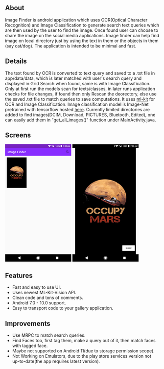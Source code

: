 ## About
Image Finder is android application which uses OCR(Optical Character Recognition) and Image Classification to generate search text queries which are then used by the user to find the image. Once found user can choose to share the image on the social media applications. Image finder can help find image on local directory just by using the text in them or the objects in them (say cat/dog). The application is intended to be minimal and fast.

## Details
The text found by OCR is converted to text query and saved to a .txt file in app/data/data, which is later matched with user's search query and displayed in Grid Search when found, same is with Image Classification. Only at first run the models scan for texts/classes, in later runs application checks for file changes, if found then only Rescan the deorectory, else use the saved .txt file to match queries to save computations. It uses [ml-kit](https://github.com/googlesamples/mlkit/tree/master/android/vision-quickstart) for OCR and Image Classification. Image classification model is Image-Net pretrained with tensorflow hosted [here](https://www.tensorflow.org/lite/guide/hosted_models). Currently limited directories are added to find images(DCIM, Download, PICTURES, Bluetooth, Edited), one can easily add them in "get_all_images()" function under MainActivity.java.

## Screens
![2](/Screens/s2.png) 
![3](/Screens/s3.png) 

## Features
* Fast and easy to use UI.
* Uses newest ML-Kit-Vision API.
* Clean code and tons of comments.
* Android 7.0 - 10.0 support.
* Easy to transport code to your gallery application.

## Improvements
* Use MRPC to match search queries.
* Find Faces too, first tag them, make a query out of it, then match faces with tagged face.
* Maybe not supported on Android 11(due to storage permission scope).
* Not Working on Emulators, due to the play store services version not up-to-date(the app requires latest version).
